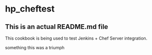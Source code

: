 # hp_cheftest

## This is an actual README.md file

This cookbook is being used to test Jenkins + Chef Server integration.

something
this was a triumph
